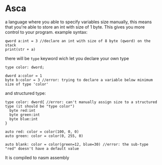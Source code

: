 # Asca
a language where you able to specify variables size manually, this means that you're able to store an int with size of 1 byte. This gives you more control to your program.
example syntax:
```
qword a:int = 3 //declare an int with size of 8 byte (qword) on the stack
print(str + a)
```
there will be ```type``` keyword wich let you declare your own type
```
type color: dword;

dword a:color = 1
byte b:color = 3 //error: trying to declare a variable below minimum size of type 'color'
```
and structured type: 
```
type color: dword{ //error: can't manually assign size to a structured type (it should be "type color")
  byte red:int
  byte green:int
  byte blue:int
}

auto red: color = color(100, 0, 0)
auto green: color = color(0, 255, 0)

auto blank: color = color(green=12, blue=30) //error: the sub-type "red" doesn't have a default value
```
It is compiled to nasm assembly



  
